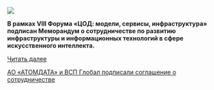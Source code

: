 <!--2025-06-30 14:09:41-->
<div class="yb">
  <div class="rss habr"><img src="https://habrastorage.org/getpro/habr/upload_files/4dc/063/68b/4dc06368b86b638b21722daa4e3490dc.jpeg" /><p><strong>В рамках VIII Форума «ЦОД: модели, сервисы, инфраструктура» подписан Меморандум о сотрудничестве по развитию инфраструктуры и информационных технологий в сфере искусственного интеллекта.</strong></p> <a href="https://habr.com/ru/articles/923518/#habracut">Читать далее</a> <p class="titl"><a href="https://habr.com/ru/companies/greenatom/news/923518/?utm_source=habrahabr&utm_medium=rss&utm_campaign=923518">АО «АТОМДАТА» и ВСП Глобал подписали соглашение о сотрудничестве</a></p></div>
</div>
